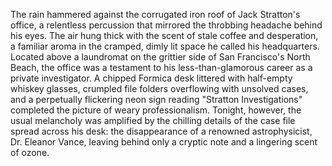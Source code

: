 The rain hammered against the corrugated iron roof of Jack Stratton's office, a relentless percussion that mirrored the throbbing headache behind his eyes.  The air hung thick with the scent of stale coffee and desperation, a familiar aroma in the cramped, dimly lit space he called his headquarters.  Located above a laundromat on the grittier side of San Francisco's North Beach, the office was a testament to his less-than-glamorous career as a private investigator.  A chipped Formica desk littered with half-empty whiskey glasses, crumpled file folders overflowing with unsolved cases, and a perpetually flickering neon sign reading "Stratton Investigations" completed the picture of weary professionalism.  Tonight, however, the usual melancholy was amplified by the chilling details of the case file spread across his desk: the disappearance of a renowned astrophysicist, Dr. Eleanor Vance, leaving behind only a cryptic note and a lingering scent of ozone.
